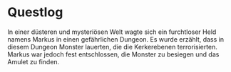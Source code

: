 # Questlog

In einer düsteren und mysteriösen Welt wagte sich ein furchtloser Held namens Markus in einen gefährlichen Dungeon. Es wurde erzählt, dass in diesem Dungeon Monster lauerten, die die Kerkerebenen terrorisierten. Markus war jedoch fest entschlossen, die Monster zu besiegen und das Amulet zu finden.
